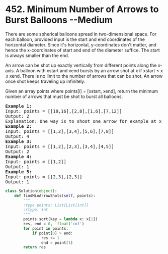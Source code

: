 <h1> 452. Minimum Number of Arrows to Burst Balloons --Medium</h1> 
<p>There are some spherical balloons spread in two-dimensional space. For each balloon, provided input is the start and end coordinates of the horizontal diameter. Since it's horizontal, y-coordinates don't matter, and hence the x-coordinates of start and end of the diameter suffice. The start is always smaller than the end.</p>
<p>An arrow can be shot up exactly vertically from different points along the x-axis. A balloon with xstart and xend bursts by an arrow shot at x if xstart ≤ x ≤ xend. There is no limit to the number of arrows that can be shot. An arrow once shot keeps traveling up infinitely.</p>
<p>Given an array points where points[i] = [xstart, xend], return the minimum number of arrows that must be shot to burst all balloons.</p>

<pre>
<b>Example 1:</b>
Input: points = [[10,16],[2,8],[1,6],[7,12]]
Output: 2
Explanation: One way is to shoot one arrow for example at x = 6 (bursting the balloons [2,8] and [1,6]) and another arrow at x = 11 (bursting the other two balloons).
<b>Example 2:</b>
Input: points = [[1,2],[3,4],[5,6],[7,8]]
Output: 4
<b>Example 3:</b>
Input: points = [[1,2],[2,3],[3,4],[4,5]]
Output: 2
<b>Example 4:</b>
Input: points = [[1,2]]
Output: 1
<b>Example 5:</b>
Input: points = [[2,3],[2,3]]
Output: 1
</pre>


``` python
class Solution(object):
    def findMinArrowShots(self, points):
        """
        :type points: List[List[int]]
        :rtype: int
        """
        points.sort(key = lambda x: x[1])
        res, end = 0, -float('inf')
        for point in points:
            if point[0] > end:
                res += 1
                end = point[1]
        return res
```